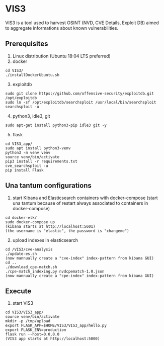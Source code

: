 # VIS3
VIS3 is a tool used to harvest OSINT (NVD, CVE Details, Exploit DB) aimed to aggregate informations about known vulnerabilities.

## Prerequisites
1) Linux distribution (Ubuntu 18:04 LTS preferred)
2) docker
```
cd VIS3/
./installDockerUbuntu.sh
```
3) exploitdb
```
sudo git clone https://github.com/offensive-security/exploitdb.git /opt/exploitdb	
sudo ln -sf /opt/exploitdb/searchsploit /usr/local/bin/searchsploit
searchsploit -u
```
4) python3, idle3, git
```
sudo apt-get install python3-pip idle3 git -y
```
5) flask
```
cd VIS3_app/
sudo apt install python3-venv
python3 -m venv venv
source venv/bin/activate
pip3 install -r requirements.txt
cve_searchsploit -u
pip install Flask
```


## Una tantum configurations
1) start Kibana and Elasticsearch containers with docker-compose (start una tantum because of restart always associated to containers in docker-compose)
```
cd docker-elk/
sudo docker-compose up
(kibana starts at http://localhost:5601)
(the username is "elastic", the password is "changeme")
```
2) upload indexes in elasticsearch
```
cd /VIS3/cve-analysis
./update-es.sh
(now mannually create a "cve-index" index-pattern from kibana GUI)
cd ..
./download_cpe-match.sh
./cpe-match_indexing.py nvdcpematch-1.0.json
(now mannually create a "cpe-index" index-pattern from kibana GUI)
```

## Execute
1) start VIS3
```
cd VIS3/VIS3_app/
source venv/bin/activate	
mkdir -p /tmp/upload
export FLASK_APP=$HOME/VIS3/VIS3_app/hello.py
export FLASK_ENV=production
flask run --host=0.0.0.0
(VIS3 app starts at http://localhost:5000)
```
